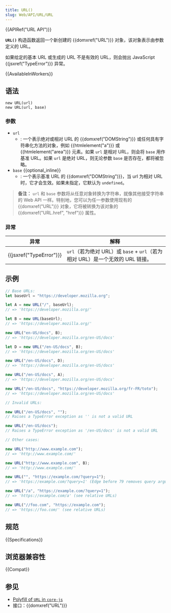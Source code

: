 ```yaml
---
title: URL()
slug: Web/API/URL/URL
---
```


{{APIRef("URL API")}}

**`URL()`** 构造函数返回一个新创建的 {{domxref("URL")}} 对象，该对象表示由参数定义的 URL。

如果给定的基本 URL 或生成的 URL 不是有效的 URL，则会抛出 JavaScript {{jsxref("TypeError")}} 异常。

{{AvailableInWorkers}}

## 语法

```js-nolint
new URL(url)
new URL(url, base)
```

### 参数

- `url`
  - : 一个表示绝对或相对 URL 的 {{domxref("DOMString")}} 或任何具有字符串化方法的对象，例如 {{htmlelement("a")}} 或 {{htmlelement("area")}} 元素。如果 `url` 是相对 URL，则会将 `base` 用作基准 URL。如果 `url` 是绝对 URL，则无论参数 `base` 是否存在，都将被忽略。
- `base` {{optional_inline}}
  - : 一个表示基准 URL 的 {{domxref("DOMString")}}，当 url 为相对 URL 时，它才会生效。如果未指定，它默认为 `undefined`。

> **备注：** `url` 和 `base` 参数将从任意对象转换为字符串，就像其他接受字符串的 Web API 一样。特别地，您可以为任一参数使用现有的 {{domxref("URL")}} 对象，它将被转换为该对象的 {{domxref("URL.href", "href")}} 属性。

### 异常

| 异常                             | 解释                                                                          |
| -------------------------------- | ----------------------------------------------------------------------------- |
| {{jsxref("TypeError")}} | `url`（若为绝对 URL）或 `base` + `url`（若为相对 URL）是一个无效的 URL 链接。 |

## 示例

```js
// Base URLs:
let baseUrl = "https://developer.mozilla.org";

let A = new URL("/", baseUrl);
// => 'https://developer.mozilla.org/'

let B = new URL(baseUrl);
// => 'https://developer.mozilla.org/'

new URL("en-US/docs", B);
// => 'https://developer.mozilla.org/en-US/docs'

let D = new URL("/en-US/docs", B);
// => 'https://developer.mozilla.org/en-US/docs'

new URL("/en-US/docs", D);
// => 'https://developer.mozilla.org/en-US/docs'

new URL("/en-US/docs", A);
// => 'https://developer.mozilla.org/en-US/docs'

new URL("/en-US/docs", "https://developer.mozilla.org/fr-FR/toto");
// => 'https://developer.mozilla.org/en-US/docs'

// Invalid URLs:

new URL("/en-US/docs", "");
// Raises a TypeError exception as '' is not a valid URL

new URL("/en-US/docs");
// Raises a TypeError exception as '/en-US/docs' is not a valid URL

// Other cases:

new URL("http://www.example.com");
// => 'http://www.example.com/'

new URL("http://www.example.com", B);
// => 'http://www.example.com/'

new URL("", "https://example.com/?query=1");
// => 'https://example.com/?query=1' (Edge before 79 removes query arguments)

new URL("/a", "https://example.com/?query=1");
// => 'https://example.com/a' (see relative URLs)

new URL("//foo.com", "https://example.com");
// => 'https://foo.com/' (see relative URLs)
```

## 规范

{{Specifications}}

## 浏览器兼容性

{{Compat}}

## 参见

- [Polyfill of `URL` in `core-js`](https://github.com/zloirock/core-js#url-and-urlsearchparams)
- 接口：{{domxref("URL")}}
